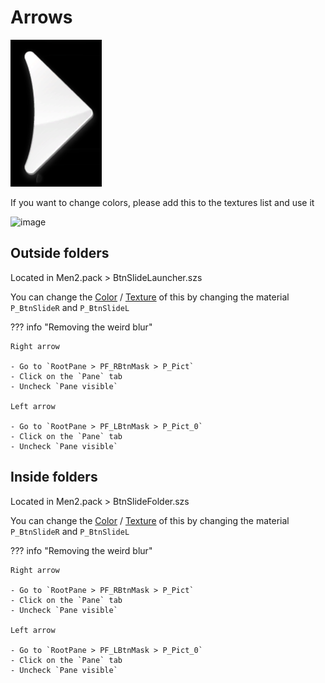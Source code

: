 # Arrows

![image](imgs/arrows/arrg.png)

If you want to change colors, please add this to the textures list and use it

![image](#)

## Outside folders

Located in Men2.pack > BtnSlideLauncher.szs

You can change the [Color](../general/colors.md) / [Texture](../general/textures.md) of this by changing the material `P_BtnSlideR` and `P_BtnSlideL`

??? info "Removing the weird blur"

    Right arrow

    - Go to `RootPane > PF_RBtnMask > P_Pict`
    - Click on the `Pane` tab
    - Uncheck `Pane visible`    

    Left arrow

    - Go to `RootPane > PF_LBtnMask > P_Pict_0`
    - Click on the `Pane` tab
    - Uncheck `Pane visible`

## Inside folders

Located in Men2.pack > BtnSlideFolder.szs

You can change the [Color](../general/colors.md) / [Texture](../general/textures.md) of this by changing the material `P_BtnSlideR` and `P_BtnSlideL`

??? info "Removing the weird blur"

    Right arrow

    - Go to `RootPane > PF_RBtnMask > P_Pict`
    - Click on the `Pane` tab
    - Uncheck `Pane visible`    

    Left arrow

    - Go to `RootPane > PF_LBtnMask > P_Pict_0`
    - Click on the `Pane` tab
    - Uncheck `Pane visible`